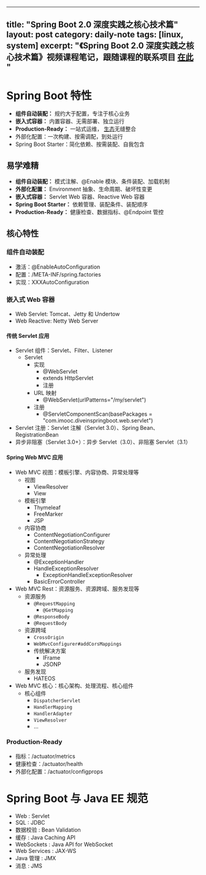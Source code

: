 ---
title: "Spring Boot 2.0 深度实践之核心技术篇"
layout: post
category: daily-note
tags: [linux, system]
excerpt: "《Spring Boot 2.0 深度实践之核心技术篇》视频课程笔记，跟随课程的联系项目 [在此]() "
---------------------------------------------------------

# Spring Boot 特性

- **组件自动装配：** 规约大于配置，专注于核心业务
- **嵌入式容器：** 内置容器、无需部署、独立运行
- **Production-Ready：** 一站式运维， [生态](https://spring.io/blog/2018/03/16/micrometer-spring-boot-2-s-new-application-metrics-collector)无缝整合
- 外部化配置：一次构建、按需调配，到处运行
- Spring Boot Starter：简化依赖、按需装配、自我包含

## 易学难精

- **组件自动装配：** 模式注解、@Enable 模块、条件装配、加载机制
- **外部化配置：** Environment 抽象、生命周期、破坏性变更
- **嵌入式容器：** Servlet Web 容器、Reactive Web 容器
- **Spring Boot Starter：** 依赖管理、装配条件、装配顺序
- **Production-Ready：** 健康检查、数据指标、@Endpoint 管控

## 核心特性

### 组件自动装配

- 激活：@EnableAutoConfiguration
- 配置：/META-INF/spring.factories
- 实现：XXXAutoConfiguration

### 嵌入式 Web 容器

- Web Servlet: Tomcat、Jetty 和 Undertow
- Web Reactive: Netty Web Server

#### 传统 Servlet 应用

- Servlet 组件：Servlet、Filter、Listener
  - Servlet
    - 实现
      - @WebServlet
      - extends HttpServlet
      - 注册
    - URL 映射
      - @WebServlet(urlPatterns="/my/servlet")
    - 注册
      - @ServletComponentScan(basePackages = "com.imooc.diveinspringboot.web.servlet")
- Servlet 注册：Servlet 注解（Servlet 3.0）、Spring Bean、RegistrationBean
- 异步非阻塞（Servlet 3.0+）：异步 Servlet（3.0）、非阻塞 Servlet（3.1）

#### Spring Web MVC 应用

- Web MVC 视图：模板引擎、内容协商、异常处理等
  - 视图
    - ViewResolver
    - View
  - 模板引擎
    - Thymeleaf
    - FreeMarker
    - JSP
  - 内容协商
    - ContentNegotiationConfigurer
    - ContentNegotiationStrategy
    - ContentNegotiationResolver
  - 异常处理
    - @ExceptionHandler
    - HandleExceptionResolver
      - ExceptionHandleExceptionResolver
    - BasicErrorController
- Web MVC Rest：资源服务、资源跨域、服务发现等
  - 资源服务
    - `@RequestMapping`
      - `@GetMapping`
    - `@ResponseBody`
    - `@RequestBody`
  - 资源跨域
    - `CrossOrigin`
    - `WebMvcConfigurer#addCorsMappings`
    - 传统解决方案
      - IFrame
      - JSONP
  - 服务发现
    - HATEOS
- Web MVC 核心：核心架构、处理流程、核心组件
  - 核心组件
    - `DispatcherServlet`
    - `HandlerMapping`
    - `HandlerAdapter`
    - `ViewResolver`
    - ...

### Production-Ready

- 指标：/actuator/metrics
- 健康检查：/actuator/health
- 外部化配置：/actuator/configprops

# Spring Boot 与 Java EE 规范

- Web : Servlet
- SQL : JDBC
- 数据校验 : Bean Validation
- 缓存 : Java Caching API
- WebSockets : Java API for WebSocket
- Web Services : JAX-WS
- Java 管理 : JMX
- 消息 : JMS